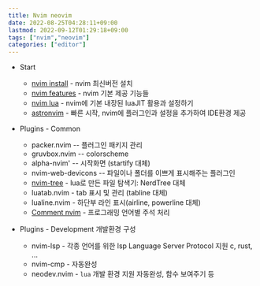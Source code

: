 ```yaml
---
title: Nvim neovim
date: 2022-08-25T04:28:11+09:00
lastmod: 2022-09-12T01:29:18+09:00
tags: ["nvim","neovim"]
categories: ["editor"]
---                                                                         
```

* Start
  * [nvim install](nvim-install) - nvim 최신버전 설치
  * [nvim features](nvim-features) - nvim 기본 제공 기능들
  * [nvim lua](nvim-lua) - nvim에 기본 내장된 luaJIT 활용과 설정하기
  * [astronvim](astronvim) - 빠른 시작, nvim에 플러그인과 설정을 추가하여 IDE환경 제공

* Plugins - Common

  - packer.nvim -- 플러그인 패키지 관리
  - gruvbox.nvim -- colorscheme 
  - alpha-nvim' -- 시작화면 (startify 대체)
  - nvim-web-devicons -- 파일이나 폴더를 이쁘게 표시해주는 플러그인
  - [nvim-tree](nvim-tree) - lua로 만든 파일 탐색기: NerdTree 대체
  - luatab.nvim - tab 표시 및 관리 (tabline 대체)
  - lualine.nvim - 하단부 라인 표시(airline, powerline 대체)
  - [Comment nvim](Comment.nvim) - 프로그래밍 언어별 주석 처리

* Plugins - Development 개발환경 구성
 
  * nvim-lsp - 각종 언어를 위한 lsp Language Server Protocol 지원 c, rust, ...
  * nvim-cmp - 자동완성
  * neodev.nvim - `lua` 개발 환경 지원 자동완성, 함수 보여주기 등
